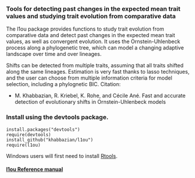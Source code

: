 
### Tools for detecting past changes in the expected mean trait values and studying trait evolution from comparative data
The l1ou package provides functions to study trait evolution from comparative data and detect past changes in the expected mean trait values, as well as convergent evolution. It uses the Ornstein-Uhlenbeck process along a phylogenetic tree, which can model a changing adaptive landscape over time and over lineages. 
<!--Detection of evolutionary shifts in trait evolution from extant taxa is motivated by the study of convergent evolution, or to correlate shifts in traits with habitat changes or with changes in other phenotypes.-->
Shifts can be detected from multiple traits, assuming that all traits shifted along the same lineages. Estimation is very fast thanks to lasso techniques, and the user can choose from multiple information criteria for model selection, including a phylognetic BIC. 
Citation: 

- M. Khabbazian, R. Kriebel, K. Rohe, and C&eacute;cile An&eacute;. Fast and accurate detection of evolutionary shifts in Ornstein-Uhlenbeck models


### Install using the devtools package.
```
install.packages("devtools")
require(devtools)
install_github("khabbazian/l1ou")
require(l1ou)
```
Windows users will first need to install [Rtools](https://cran.r-project.org/bin/windows/Rtools/).

#### [l1ou Reference manual](http://homepages.cae.wisc.edu/~khabbazian/pdfs/l1ou.pdf)
